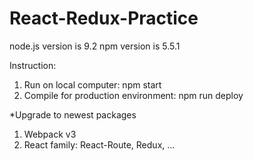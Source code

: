 # React-Redux-Practice

node.js version is 9.2
npm version is 5.5.1

Instruction:
1. Run on local computer: npm start
2. Compile for production environment: npm run deploy

*Upgrade to newest packages
1. Webpack v3
2. React family: React-Route, Redux, ... 
